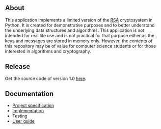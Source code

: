 ## About

This application implements a limited version of the [RSA](https://en.wikipedia.org/wiki/RSA_(cryptosystem)) cryptosystem in Python. It is created for demonstrative purposes and to better understand the underlying data structures and algorithms. This application is not intended for real life use and is not practical for that purpose either as the keys and messages are stored in memory only. However, the contents of this repository may be of value for computer science students or for those interested in algorithms and cryptography.

## Release

Get the source code of version 1.0 [here](https://github.com/rikurauhala/rsa/releases/tag/v1.0).

## Documentation

- [Project specification](documentation/specification.md)
- [Implementation](documentation/implementation.md)
- [Testing](documentation/testing.md)
- [User guide](documentation/guide.md)
